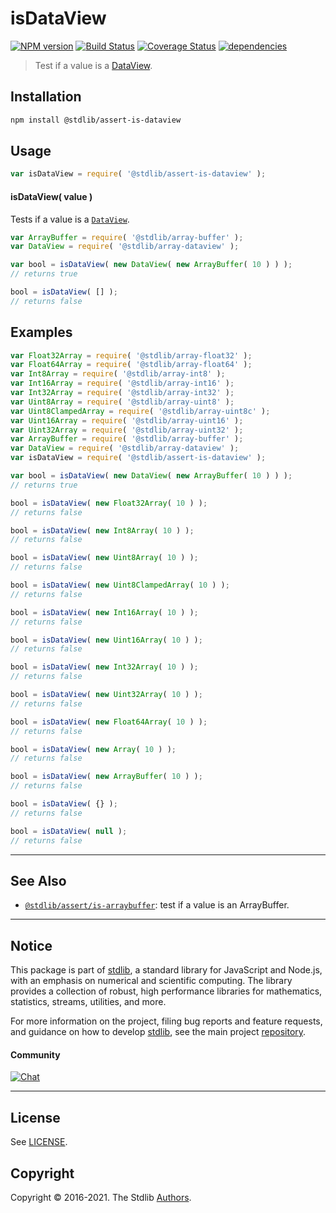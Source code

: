 <!--

@license Apache-2.0

Copyright (c) 2021 The Stdlib Authors.

Licensed under the Apache License, Version 2.0 (the "License");
you may not use this file except in compliance with the License.
You may obtain a copy of the License at

   http://www.apache.org/licenses/LICENSE-2.0

Unless required by applicable law or agreed to in writing, software
distributed under the License is distributed on an "AS IS" BASIS,
WITHOUT WARRANTIES OR CONDITIONS OF ANY KIND, either express or implied.
See the License for the specific language governing permissions and
limitations under the License.

-->

# isDataView

[![NPM version][npm-image]][npm-url] [![Build Status][test-image]][test-url] [![Coverage Status][coverage-image]][coverage-url] [![dependencies][dependencies-image]][dependencies-url]

> Test if a value is a [DataView][mdn-dataview].

<section class="installation">

## Installation

```bash
npm install @stdlib/assert-is-dataview
```

</section>

<section class="usage">

## Usage

```javascript
var isDataView = require( '@stdlib/assert-is-dataview' );
```

#### isDataView( value )

Tests if a value is a [`DataView`][mdn-dataview].

```javascript
var ArrayBuffer = require( '@stdlib/array-buffer' );
var DataView = require( '@stdlib/array-dataview' );

var bool = isDataView( new DataView( new ArrayBuffer( 10 ) ) );
// returns true

bool = isDataView( [] );
// returns false
```

</section>

<!-- /.usage -->

<section class="examples">

## Examples

<!-- eslint no-undef: "error" -->

```javascript
var Float32Array = require( '@stdlib/array-float32' );
var Float64Array = require( '@stdlib/array-float64' );
var Int8Array = require( '@stdlib/array-int8' );
var Int16Array = require( '@stdlib/array-int16' );
var Int32Array = require( '@stdlib/array-int32' );
var Uint8Array = require( '@stdlib/array-uint8' );
var Uint8ClampedArray = require( '@stdlib/array-uint8c' );
var Uint16Array = require( '@stdlib/array-uint16' );
var Uint32Array = require( '@stdlib/array-uint32' );
var ArrayBuffer = require( '@stdlib/array-buffer' );
var DataView = require( '@stdlib/array-dataview' );
var isDataView = require( '@stdlib/assert-is-dataview' );

var bool = isDataView( new DataView( new ArrayBuffer( 10 ) ) );
// returns true

bool = isDataView( new Float32Array( 10 ) );
// returns false

bool = isDataView( new Int8Array( 10 ) );
// returns false

bool = isDataView( new Uint8Array( 10 ) );
// returns false

bool = isDataView( new Uint8ClampedArray( 10 ) );
// returns false

bool = isDataView( new Int16Array( 10 ) );
// returns false

bool = isDataView( new Uint16Array( 10 ) );
// returns false

bool = isDataView( new Int32Array( 10 ) );
// returns false

bool = isDataView( new Uint32Array( 10 ) );
// returns false

bool = isDataView( new Float64Array( 10 ) );
// returns false

bool = isDataView( new Array( 10 ) );
// returns false

bool = isDataView( new ArrayBuffer( 10 ) );
// returns false

bool = isDataView( {} );
// returns false

bool = isDataView( null );
// returns false
```

</section>

<!-- /.examples -->

<!-- Section for related `stdlib` packages. Do not manually edit this section, as it is automatically populated. -->

<section class="related">

* * *

## See Also

-   [`@stdlib/assert/is-arraybuffer`][@stdlib/assert/is-arraybuffer]: test if a value is an ArrayBuffer.

</section>

<!-- /.related -->

<!-- Section for all links. Make sure to keep an empty line after the `section` element and another before the `/section` close. -->


<section class="main-repo" >

* * *

## Notice

This package is part of [stdlib][stdlib], a standard library for JavaScript and Node.js, with an emphasis on numerical and scientific computing. The library provides a collection of robust, high performance libraries for mathematics, statistics, streams, utilities, and more.

For more information on the project, filing bug reports and feature requests, and guidance on how to develop [stdlib][stdlib], see the main project [repository][stdlib].

#### Community

[![Chat][chat-image]][chat-url]

---

## License

See [LICENSE][stdlib-license].


## Copyright

Copyright &copy; 2016-2021. The Stdlib [Authors][stdlib-authors].

</section>

<!-- /.stdlib -->

<!-- Section for all links. Make sure to keep an empty line after the `section` element and another before the `/section` close. -->

<section class="links">

[npm-image]: http://img.shields.io/npm/v/@stdlib/assert-is-dataview.svg
[npm-url]: https://npmjs.org/package/@stdlib/assert-is-dataview

[test-image]: https://github.com/stdlib-js/assert-is-dataview/actions/workflows/test.yml/badge.svg
[test-url]: https://github.com/stdlib-js/assert-is-dataview/actions/workflows/test.yml

[coverage-image]: https://img.shields.io/codecov/c/github/stdlib-js/assert-is-dataview/main.svg
[coverage-url]: https://codecov.io/github/stdlib-js/assert-is-dataview?branch=main

[dependencies-image]: https://img.shields.io/david/stdlib-js/assert-is-dataview.svg
[dependencies-url]: https://david-dm.org/stdlib-js/assert-is-dataview/main

[chat-image]: https://img.shields.io/gitter/room/stdlib-js/stdlib.svg
[chat-url]: https://gitter.im/stdlib-js/stdlib/

[stdlib]: https://github.com/stdlib-js/stdlib

[stdlib-authors]: https://github.com/stdlib-js/stdlib/graphs/contributors

[stdlib-license]: https://raw.githubusercontent.com/stdlib-js/assert-is-dataview/main/LICENSE

[mdn-dataview]: https://developer.mozilla.org/en-US/docs/Web/JavaScript/Reference/Global_Objects/DataView

<!-- <related-links> -->

[@stdlib/assert/is-arraybuffer]: https://github.com/stdlib-js/assert-is-arraybuffer

<!-- </related-links> -->

</section>

<!-- /.links -->
